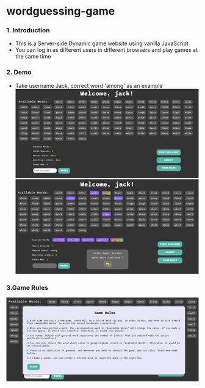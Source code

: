 # wordguessing-game
### 1. Introduction
* This is a Server-side Dynamic game website using vanilla JavaScript
* You can log in as different users in different browsers and play games at the same time
### 2. Demo
* Take username Jack, correct word 'among' as an example
![Image1](./images/1.png)
![Image2](./images/2.png)
### 3.Game Rules
![Image3](./images/3.png)
